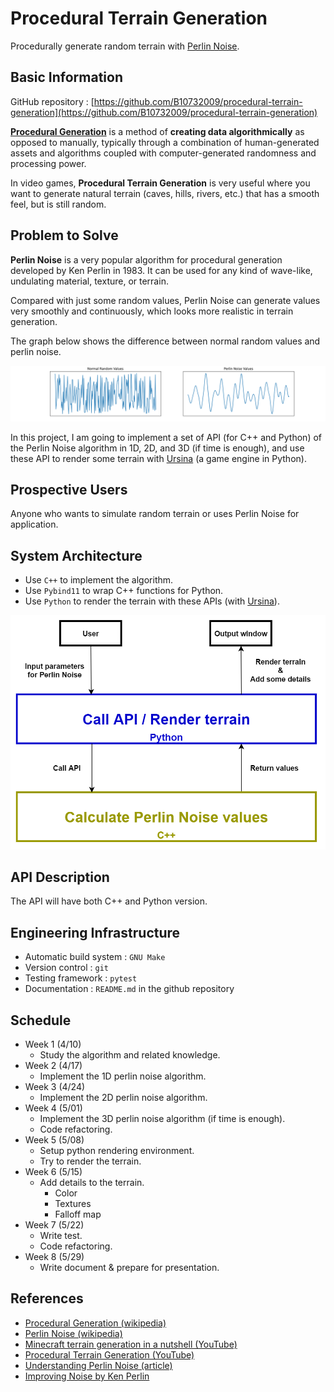 # Procedural Terrain Generation #

Procedurally generate random terrain with [Perlin Noise](https://en.wikipedia.org/wiki/Perlin_noise).

## Basic Information ##

GitHub repository : [https://github.com/B10732009/procedural-terrain-generation](https://github.com/B10732009/procedural-terrain-generation)

**[Procedural Generation](https://en.wikipedia.org/wiki/Procedural_generation)** is a method of **creating data algorithmically** as opposed to manually, typically through a combination of human-generated assets and algorithms coupled with computer-generated randomness and processing power. 

In video games,  **Procedural Terrain Generation** is very useful where you want to generate natural terrain (caves, hills, rivers, etc.) that has a smooth feel, but is still random.

## Problem to Solve ##

**Perlin Noise** is a very popular algorithm for procedural generation developed by Ken Perlin in 1983. It can be used for any kind of wave-like, undulating material, texture, or terrain. 

Compared with just some random values, Perlin Noise can generate values very smoothly and continuously, which looks more realistic in terrain generation. 

The graph below shows the difference between normal random values and perlin noise.

<p style="text-align: center;">
    <img src="img/compare.png" alt="compare">
</p>

In this project, I am going to implement a set of API (for C++ and Python) of the Perlin Noise algorithm in 1D, 2D, and 3D (if time is enough), and use these API to render some terrain with [Ursina](https://www.ursinaengine.org/) (a game engine in Python).

## Prospective Users ##

Anyone who wants to simulate random terrain or uses Perlin Noise for application.

## System Architecture ##

- Use `C++` to implement the algorithm.
- Use `Pybind11` to wrap C++ functions for Python.
- Use `Python` to render the terrain with these APIs (with [Ursina](https://www.ursinaengine.org/)).

<p style="text-align: center;">
    <img src="img/system_architecture.png" alt="system_architecture">
</p>

## API Description ##

The API will have both C++ and Python version.

<!-- ```cpp
// C++ API
// get the value of a specific coordinate
double getNoise1D(int seed=0, int octaves=1, double lacunarity=2.0, double persistance=0.5, double x);
double getNoise2D(int seed=0, int octaves=1, double lacunarity=2.0, double persistance=0.5, double x, double y);
double getNoise3D(int seed=0, int octaves=1, double lacunarity=2.0, double persistance=0.5, double x, double y, double z);

// get the values of a specific length/area/space
std::vector<double> getNoises1D(int seed=0, int octaves=1, double lacunarity=2.0, double persistance=0.5, double x);
std::vector<std::vector<double>> getNoises2D(int seed=0, int octaves=1, double lacunarity=2.0, double persistance=0.5, double x, double y);
std::vector<std::vector<std::vector<double>>> getNoises3D(int seed=0, int octaves=1, double lacunarity=2.0, double persistance=0.5, double x, double y, double z);
```

```py
# Python API
# get the value of a specific coordinate
def getNoise1D(seed=0, octaves=1, lacunarity=2.0, persistance=0.5, x);
def getNoise2D(seed=0, octaves=1, lacunarity=2.0, persistance=0.5, x, y);
def getNoise3D(seed=0, octaves=1, lacunarity=2.0, persistance=0.5, x, y, z);

# get the values of a specific length/area/space
def getNoises1D(seed=0, octaves=1, lacunarity=2.0, persistance=0.5, x);
def getNoises2D(seed=0, octaves=1, lacunarity=2.0, persistance=0.5, x, y);
def getNoises3D(seed=0, octaves=1, lacunarity=2.0, persistance=0.5, x, y, z); 
``` -->

## Engineering Infrastructure ##

- Automatic build system : `GNU Make`
- Version control : `git`
- Testing framework : `pytest`
- Documentation : `README.md` in the github repository 

## Schedule ##

- Week 1 (4/10)
    - Study the algorithm and related knowledge.
- Week 2 (4/17)
    - Implement the 1D perlin noise algorithm.
- Week 3 (4/24)
    - Implement the 2D perlin noise algorithm.
- Week 4 (5/01)
    - Implement the 3D perlin noise algorithm (if time is enough).
    - Code refactoring.
- Week 5 (5/08)
    - Setup python rendering environment.
    - Try to render the terrain.
- Week 6 (5/15)
    - Add details to the terrain.
        - Color
        - Textures
        - Falloff map
- Week 7 (5/22)
    - Write test.
    - Code refactoring.
- Week 8 (5/29)
    - Write document & prepare for presentation. 

## References ##

- [Procedural Generation (wikipedia)](https://en.wikipedia.org/wiki/Procedural_generation)
- [Perlin Noise (wikipedia)](https://en.wikipedia.org/wiki/Perlin_noise)
- [Minecraft terrain generation in a nutshell (YouTube)](https://www.youtube.com/watch?v=CSa5O6knuwI)
- [Procedural Terrain Generation (YouTube)](https://www.youtube.com/playlist?list=PLFt_AvWsXl0eBW2EiBtl_sxmDtSgZBxB3)
- [Understanding Perlin Noise (article)](https://adrianb.io/2014/08/09/perlinnoise.html)
- [Improving Noise by Ken Perlin](https://mrl.cs.nyu.edu/~perlin/paper445.pdf)